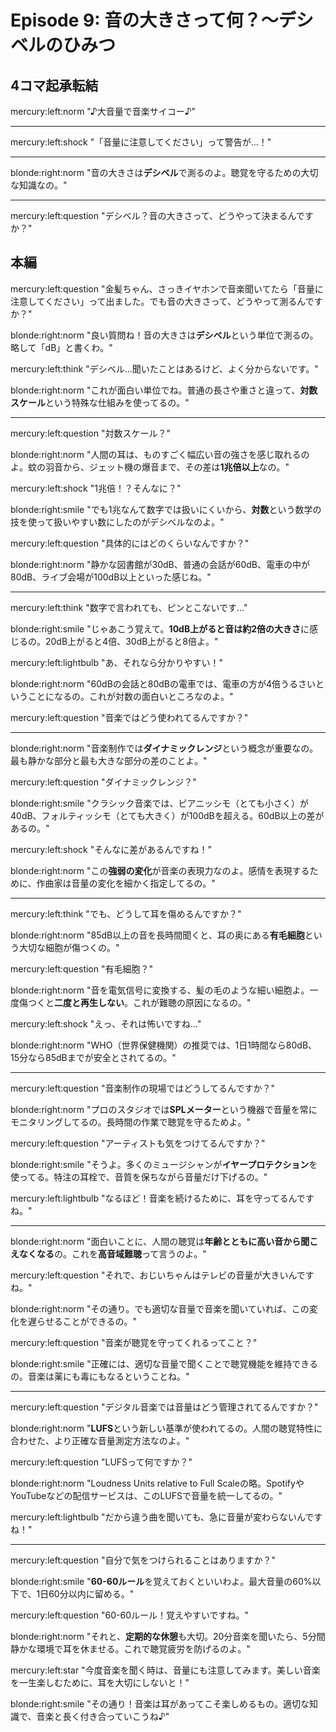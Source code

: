 # Episode 9: 音の大きさって何？〜デシベルのひみつ

## 4コマ起承転結

mercury:left:norm "♪大音量で音楽サイコー♪"

---

mercury:left:shock "「音量に注意してください」って警告が...！"

---

blonde:right:norm "音の大きさは**デシベル**で測るのよ。聴覚を守るための大切な知識なの。"

---

mercury:left:question "デシベル？音の大きさって、どうやって決まるんですか？"

## 本編

mercury:left:question "金髪ちゃん、さっきイヤホンで音楽聞いてたら「音量に注意してください」って出ました。でも音の大きさって、どうやって測るんですか？"

blonde:right:norm "良い質問ね！音の大きさは**デシベル**という単位で測るの。略して「dB」と書くわ。"

mercury:left:think "デシベル...聞いたことはあるけど、よく分からないです。"

blonde:right:norm "これが面白い単位でね。普通の長さや重さと違って、**対数スケール**という特殊な仕組みを使ってるの。"

---

mercury:left:question "対数スケール？"

blonde:right:norm "人間の耳は、ものすごく幅広い音の強さを感じ取れるのよ。蚊の羽音から、ジェット機の爆音まで、その差は**1兆倍以上**なの。"

mercury:left:shock "1兆倍！？そんなに？"

blonde:right:smile "でも1兆なんて数字では扱いにくいから、**対数**という数学の技を使って扱いやすい数にしたのがデシベルなのよ。"

mercury:left:question "具体的にはどのくらいなんですか？"

blonde:right:norm "静かな図書館が30dB、普通の会話が60dB、電車の中が80dB、ライブ会場が100dB以上といった感じね。"

---

mercury:left:think "数字で言われても、ピンとこないです..."

blonde:right:smile "じゃあこう覚えて。**10dB上がると音は約2倍の大きさ**に感じるの。20dB上がると4倍、30dB上がると8倍よ。"

mercury:left:lightbulb "あ、それなら分かりやすい！"

blonde:right:norm "60dBの会話と80dBの電車では、電車の方が4倍うるさいということになるの。これが対数の面白いところなのよ。"

mercury:left:question "音楽ではどう使われてるんですか？"

---

blonde:right:norm "音楽制作では**ダイナミックレンジ**という概念が重要なの。最も静かな部分と最も大きな部分の差のことよ。"

mercury:left:question "ダイナミックレンジ？"

blonde:right:smile "クラシック音楽では、ピアニッシモ（とても小さく）が40dB、フォルティッシモ（とても大きく）が100dBを超える。60dB以上の差があるの。"

mercury:left:shock "そんなに差があるんですね！"

blonde:right:norm "この**強弱の変化**が音楽の表現力なのよ。感情を表現するために、作曲家は音量の変化を細かく指定してるの。"

---

mercury:left:think "でも、どうして耳を傷めるんですか？"

blonde:right:norm "85dB以上の音を長時間聞くと、耳の奥にある**有毛細胞**という大切な細胞が傷つくの。"

mercury:left:question "有毛細胞？"

blonde:right:norm "音を電気信号に変換する、髪の毛のような細い細胞よ。一度傷つくと**二度と再生しない**。これが難聴の原因になるの。"

mercury:left:shock "えっ、それは怖いですね..."

blonde:right:norm "WHO（世界保健機関）の推奨では、1日1時間なら80dB、15分なら85dBまでが安全とされてるの。"

---

mercury:left:question "音楽制作の現場ではどうしてるんですか？"

blonde:right:norm "プロのスタジオでは**SPLメーター**という機器で音量を常にモニタリングしてるの。長時間の作業で聴覚を守るためよ。"

mercury:left:question "アーティストも気をつけてるんですか？"

blonde:right:smile "そうよ。多くのミュージシャンが**イヤープロテクション**を使ってる。特注の耳栓で、音質を保ちながら音量だけ下げるの。"

mercury:left:lightbulb "なるほど！音楽を続けるために、耳を守ってるんですね。"

---

blonde:right:norm "面白いことに、人間の聴覚は**年齢とともに高い音から聞こえなくなる**の。これを**高音域難聴**って言うのよ。"

mercury:left:question "それで、おじいちゃんはテレビの音量が大きいんですね。"

blonde:right:norm "その通り。でも適切な音量で音楽を聞いていれば、この変化を遅らせることができるの。"

mercury:left:question "音楽が聴覚を守ってくれるってこと？"

blonde:right:smile "正確には、適切な音量で聞くことで聴覚機能を維持できるの。音楽は薬にも毒にもなるということね。"

---

mercury:left:question "デジタル音楽では音量はどう管理されてるんですか？"

blonde:right:norm "**LUFS**という新しい基準が使われてるの。人間の聴覚特性に合わせた、より正確な音量測定方法なのよ。"

mercury:left:question "LUFSって何ですか？"

blonde:right:norm "Loudness Units relative to Full Scaleの略。SpotifyやYouTubeなどの配信サービスは、このLUFSで音量を統一してるの。"

mercury:left:lightbulb "だから違う曲を聞いても、急に音量が変わらないんですね！"

---

mercury:left:question "自分で気をつけられることはありますか？"

blonde:right:smile "**60-60ルール**を覚えておくといいわよ。最大音量の60%以下で、1日60分以内に留める。"

mercury:left:question "60-60ルール！覚えやすいですね。"

blonde:right:norm "それと、**定期的な休憩**も大切。20分音楽を聞いたら、5分間静かな環境で耳を休ませる。これで聴覚疲労を防げるのよ。"

mercury:left:star "今度音楽を聞く時は、音量にも注意してみます。美しい音楽を一生楽しむために、耳を大切にしないと！"

blonde:right:smile "その通り！音楽は耳があってこそ楽しめるもの。適切な知識で、音楽と長く付き合っていこうね♪"